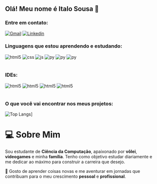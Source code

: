 ## Olá! Meu nome é Italo Sousa 👋

### Entre em contato:

[![Gmail](https://img.shields.io/badge/Gmail-D14836?style=for-the-badge&logo=gmail&logoColor=white)](https://mail.google.com/mail/u/0/#inbox)
[![Linkedin](https://img.shields.io/badge/LinkedIn-0077B5?style=for-the-badge&logo=linkedin&logoColor=white)](https://www.linkedin.com/in/italo-sousa-ab5510275/)

### Linguagens que estou aprendendo e estudando:

<div style="display: inline_block">
  <img align="center" alt="html5" src="https://img.shields.io/badge/HTML5-E34F26?style=for-the-badge&logo=html5&logoColor=white" />
  <img align="center" alt="css" src="https://img.shields.io/badge/CSS3-1572B6?style=for-the-badge&logo=css3&logoColor=white" />
  <img align="center" alt="js" src="https://img.shields.io/badge/JavaScript-F7DF1E?style=for-the-badge&logo=javascript&logoColor=black" />
  <img align="center" alt="py" src="https://img.shields.io/badge/Python-3776AB?style=for-the-badge&logo=python&logoColor=white" />
  <img align="center" alt="py" src="https://img.shields.io/badge/java-%23ED8B00.svg?style=for-the-badge&logo=openjdk&logoColor=white" />
  <img align="center" alt="py" src="https://img.shields.io/badge/mysql-4479A1.svg?style=for-the-badge&logo=mysql&logoColor=white" />
</div><br/>

### IDEs:

<div style="display: inline_block">
  <img align="center" alt="html5" src="https://img.shields.io/badge/jupyter-%23FA0F00.svg?style=for-the-badge&logo=jupyter&logoColor=white" />
  <img align="center" alt="html5" src="https://img.shields.io/badge/pycharm-143?style=for-the-badge&logo=pycharm&logoColor=black&color=black&labelColor=green" />
  <img align="center" alt="html5" src="https://img.shields.io/badge/Eclipse-FE7A16.svg?style=for-the-badge&logo=Eclipse&logoColor=white" />
  <img align="center" alt="html5" src="https://img.shields.io/badge/Visual%20Studio%20Code-0078d7.svg?style=for-the-badge&logo=visual-studio-code&logoColor=white" />
</div><br/>

### O que você vai encontrar nos meus projetos:

![Top Langs](https://github-readme-stats.vercel.app/api/top-langs/?username=Italo-Soousa&layout=compact)] 

# 💻 Sobre Mim  

Sou estudante de **Ciência da Computação**, apaixonado por **vôlei**, **videogames** e minha **família**. Tenho como objetivo estudar diariamente e me dedicar ao máximo para construir a carreira que desejo.  

🚀 Gosto de aprender coisas novas e me aventurar em jornadas que contribuam para o meu crescimento **pessoal** e **profissional**.  

